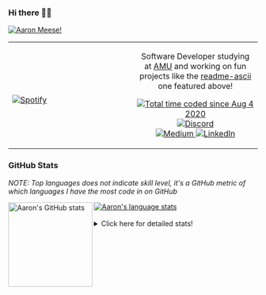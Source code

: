 ### Hi there 👋🏻
[![Aaron Meese!](https://user-images.githubusercontent.com/17814535/88975338-a2aabf00-d27f-11ea-963f-8a19608716b4.png)](https://github.com/ajmeese7/readme-ascii "README ASCII")

<!-- Modified from project here: https://github.com/novatorem/novatorem -->
<table width="100%"> 
  <tr>
  <td width="50%">
      
&nbsp; <br> [![Spotify](https://ajmeese7.vercel.app/api/spotify)](https://open.spotify.com/user/ajmeese)

  </td>
  <td width="50%">
    <p align="center">
    Software Developer studying at <a href="https://www.amu.apus.edu/">AMU</a> and working on fun 
    projects like the <a href="https://github.com/ajmeese7/readme-ascii">readme-ascii</a> one featured above!
    </p>
    <p align="center">
      <a href="https://wakatime.com/@f726891d-3b02-46cd-9b60-e8c59f9e2b14">
        <img src="https://wakatime.com/badge/user/f726891d-3b02-46cd-9b60-e8c59f9e2b14.svg" alt="Total time coded since Aug 4 2020" title="WakaTime" />
      </a>
      <a href="http://link.aaronmeese.com/discord">
        <img src="https://img.shields.io/badge/discord-ajmeese7%234835-369?style=flat-square&logo=discord&logoColor=white&color=purple" alt="Discord" title="Discord">
      </a>
      <br />
      <a href="https://link.aaronmeese.com/medium">
        <img src="https://img.shields.io/badge/medium-ajmeese7-1DB954?style=flat-square&logo=medium&logoColor=white" alt="Medium" title="Medium">
      </a>
      <a href="https://link.aaronmeese.com/linkedin">
        <img src="https://img.shields.io/badge/linkedIn-aaronmeese-1DB954?style=flat-square&logo=linkedin&logoColor=white&color=blue" alt="LinkedIn" title="LinkedIn">
      </a>
    </p>
  </td>

</table>

[//]: <> (The `&nbsp;` is to have Aphelion take up more space)

### GitHub Stats ###
*NOTE: Top languages does not indicate skill level, it's a GitHub metric of which languages I have the most code in on GitHub*

<a href="https://profile-summary-for-github.com/user/ajmeese7">
  <img align="left" height="170px" src="https://github-readme-stats.vercel.app/api?username=ajmeese7&show_icons=true&line_height=27&count_private=true&include_all_commits=true" alt="Aaron's GitHub stats"/>
  <img src="https://github-readme-stats.vercel.app/api/top-langs/?username=ajmeese7&hide_langs_below=5&layout=compact" alt="Aaron's language stats"/>
</a>

<br />
<br />
<details>
<summary>Click here for detailed stats!</summary>

### :zap: Recent Activity
<!--START_SECTION:activity-->
1. 🗣 Commented on [#62](https://github.com/ajmeese7/spambot/issues/62) in [ajmeese7/spambot](https://github.com/ajmeese7/spambot)
2. 🗣 Commented on [#23](https://github.com/os-js/osjs-xterm-application/issues/23) in [os-js/osjs-xterm-application](https://github.com/os-js/osjs-xterm-application)
3. 🗣 Commented on [#62](https://github.com/ajmeese7/spambot/issues/62) in [ajmeese7/spambot](https://github.com/ajmeese7/spambot)
4. 🗣 Commented on [#24](https://github.com/Cosium/dry-dry/issues/24) in [Cosium/dry-dry](https://github.com/Cosium/dry-dry)
5. ❗️ Opened issue [#10](https://github.com/microsoft/package-inherit/issues/10) in [microsoft/package-inherit](https://github.com/microsoft/package-inherit)
<!--END_SECTION:activity-->

### 🧐 Waka Stats
<!--START_SECTION:waka-->
![Code Time](http://img.shields.io/badge/Code%20Time-743%20hrs%2057%20mins-blue)

**🐱 My GitHub Data** 

> 🏆 159 Contributions in the Year 2022
 > 
> 📦 345.5 kB Used in GitHub's Storage 
 > 
> 🚫 Not Opted to Hire
 > 
> 📜 83 Public Repositories 
 > 
> 🔑 22 Private Repositories  
 > 
**I'm an Early 🐤** 

```text
🌞 Morning    208 commits    ███████░░░░░░░░░░░░░░░░░░   27.62% 
🌆 Daytime    287 commits    █████████░░░░░░░░░░░░░░░░   38.11% 
🌃 Evening    243 commits    ████████░░░░░░░░░░░░░░░░░   32.27% 
🌙 Night      15 commits     ░░░░░░░░░░░░░░░░░░░░░░░░░   1.99%

```
📅 **I'm Most Productive on Sunday** 

```text
Monday       74 commits     ██░░░░░░░░░░░░░░░░░░░░░░░   9.83% 
Tuesday      114 commits    ███░░░░░░░░░░░░░░░░░░░░░░   15.14% 
Wednesday    103 commits    ███░░░░░░░░░░░░░░░░░░░░░░   13.68% 
Thursday     87 commits     ███░░░░░░░░░░░░░░░░░░░░░░   11.55% 
Friday       97 commits     ███░░░░░░░░░░░░░░░░░░░░░░   12.88% 
Saturday     138 commits    ████░░░░░░░░░░░░░░░░░░░░░   18.33% 
Sunday       140 commits    ████░░░░░░░░░░░░░░░░░░░░░   18.59%

```


📊 **This Week I Spent My Time On** 

```text
⌚︎ Time Zone: America/New_York

💬 Programming Languages: 
JSON                     14 hrs 52 mins      ████████████████░░░░░░░░░   65.07% 
JavaScript               5 hrs 10 mins       █████░░░░░░░░░░░░░░░░░░░░   22.61% 
Markdown                 55 mins             █░░░░░░░░░░░░░░░░░░░░░░░░   4.08% 
Other                    29 mins             ░░░░░░░░░░░░░░░░░░░░░░░░░   2.16% 
Bash                     29 mins             ░░░░░░░░░░░░░░░░░░░░░░░░░   2.14%

🐱‍💻 Projects: 
aaronmeese.com           18 hrs 15 mins      ████████████████████░░░░░   79.83% 
osjs_lerna               1 hr 8 mins         █░░░░░░░░░░░░░░░░░░░░░░░░   4.97% 
vault                    53 mins             █░░░░░░░░░░░░░░░░░░░░░░░░   3.92% 
dialogs                  36 mins             ░░░░░░░░░░░░░░░░░░░░░░░░░   2.63% 
gui                      32 mins             ░░░░░░░░░░░░░░░░░░░░░░░░░   2.39%

```

**I Mostly Code in JavaScript** 

```text
JavaScript               31 repos            ████████████░░░░░░░░░░░░░   50.82% 
HTML                     8 repos             ███░░░░░░░░░░░░░░░░░░░░░░   13.11% 
Java                     4 repos             █░░░░░░░░░░░░░░░░░░░░░░░░   6.56% 
Python                   4 repos             █░░░░░░░░░░░░░░░░░░░░░░░░   6.56% 
CSS                      3 repos             █░░░░░░░░░░░░░░░░░░░░░░░░   4.92%

```



 Last Updated on 16/02/2022 08:03:36 UTC
<!--END_SECTION:waka-->
</details>
